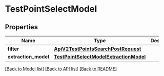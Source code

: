 # TestPointSelectModel


## Properties
Name | Type | Description | Notes
------------ | ------------- | ------------- | -------------
**filter** | [**ApiV2TestPointsSearchPostRequest**](ApiV2TestPointsSearchPostRequest.md) |  | [optional] 
**extraction_model** | [**TestPointSelectModelExtractionModel**](TestPointSelectModelExtractionModel.md) |  | [optional] 

[[Back to Model list]](../README.md#documentation-for-models) [[Back to API list]](../README.md#documentation-for-api-endpoints) [[Back to README]](../README.md)


